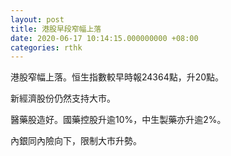 ```yaml
---
layout: post
title: 港股早段窄幅上落
date: 2020-06-17 10:14:15.000000000 +08:00
categories: rthk
---
```


港股窄幅上落。恒生指數較早時報24364點，升20點。

新經濟股份仍然支持大市。

醫藥股造好。國藥控股升逾10%，中生製藥亦升逾2%。

內銀同內險向下，限制大市升勢。
